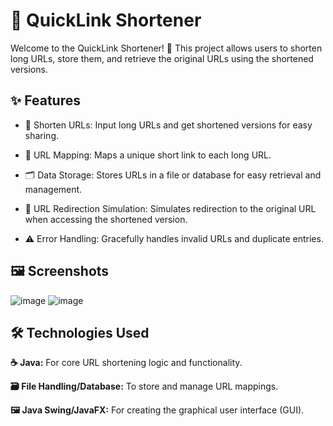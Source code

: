 
# 🔗 QuickLink Shortener

Welcome to the QuickLink Shortener! 🚀 This project allows users to shorten long URLs, store them, and retrieve the original URLs using the shortened versions. 


## ✨ Features

- 🔗 Shorten URLs: Input long URLs and get shortened versions for easy sharing.

- 🔁 URL Mapping: Maps a unique short link to each long URL.

- 🗂️ Data Storage: Stores URLs in a file or database for easy retrieval and management.

- 🔄 URL Redirection Simulation: Simulates redirection to the original URL when accessing the shortened version.

- ⚠️ Error Handling: Gracefully handles invalid URLs and duplicate entries.

  
## 🖼️ Screenshots

![image](https://github.com/user-attachments/assets/8505ef24-274f-4129-bcf8-3bc5c217861c)
![image](https://github.com/user-attachments/assets/05a368b9-862c-4a89-a571-c2ad4ca2e596)


## 🛠️ Technologies Used

**☕ Java:** For core URL shortening logic and functionality.

**🗃️ File Handling/Database:** To store and manage URL mappings.

**🖼️ Java Swing/JavaFX:**  For creating the graphical user interface (GUI).


